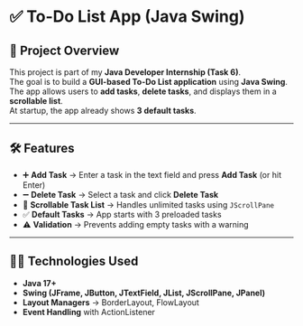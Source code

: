 # ✅ To-Do List App (Java Swing)

## 📌 Project Overview
This project is part of my **Java Developer Internship (Task 6)**.  
The goal is to build a **GUI-based To-Do List application** using **Java Swing**.  
The app allows users to **add tasks**, **delete tasks**, and displays them in a **scrollable list**.  
At startup, the app already shows **3 default tasks**.

---

## 🛠️ Features
- ➕ **Add Task** → Enter a task in the text field and press **Add Task** (or hit Enter)  
- ➖ **Delete Task** → Select a task and click **Delete Task**  
- 📜 **Scrollable Task List** → Handles unlimited tasks using `JScrollPane`  
- ✅ **Default Tasks** → App starts with 3 preloaded tasks  
- ⚠️ **Validation** → Prevents adding empty tasks with a warning  

---

## 🧑‍💻 Technologies Used
- **Java 17+**  
- **Swing (JFrame, JButton, JTextField, JList, JScrollPane, JPanel)**  
- **Layout Managers** → BorderLayout, FlowLayout  
- **Event Handling** with ActionListener  
